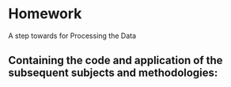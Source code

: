# Homework
A step towards for Processing the Data
## Containing the code and application of the subsequent subjects and methodologies:
